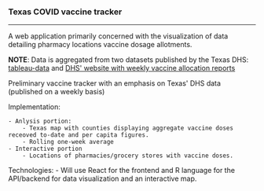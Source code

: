 ### **Texas COVID vaccine tracker** 
---
A web application primarily concerned with the visualization of data detailing pharmacy locations vaccine dosage allotments.

**NOTE**: Data is aggregated from two datasets published by the Texas DHS: [tableau-data](https://tabexternal.dshs.texas.gov/t/THD/views/COVID-19VaccineinTexasDashboard/Summary?%3Aorigin=card_share_link&%3Aembed=y&%3AisGuestRedirectFromVizportal=y) and
[DHS' website with weekly vaccine allocation reports](https://www.dshs.texas.gov/coronavirus/immunize/vaccine.aspx)




Preliminary vaccine tracker with an emphasis on Texas' DHS data (published on a weekly basis)

Implementation:

    - Anlysis portion:
        - Texas map with counties displaying aggregate vaccine doses receoved to-date and per capita figures.
        - Rolling one-week average 
    - Interactive portion
        - Locations of pharmacies/grocery stores with vaccine doses. 
        
Technologies:
    - Will use React for the frontend and R language for the API/backend for data visualization and an interactive map. 
    
